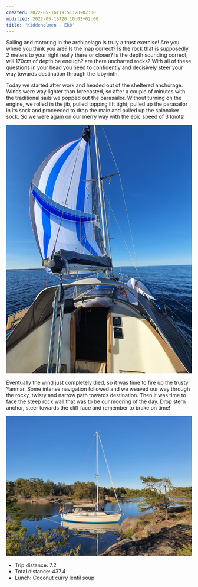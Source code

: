 ```yaml
---
created: 2022-05-16T19:51:20+02:00
modified: 2022-05-16T20:10:03+02:00
title: 'Kiddeholmen - Ekö'
---
```


Sailing and motoring in the archipelago is truly a trust exercise! Are you where you think you are? Is the map correct? Is the rock that is supposedly 2 meters to your right really there or closer? Is the depth sounding correct, will 170cm of depth be enough? are there uncharted rocks? With all of these questions in your head you need to confidently and decisively steer your way towards destination through the labyrinth. 

Today we started after work and headed out of the sheltered anchorage. Winds were way lighter than forecasted, so after a couple of minutes with the traditional sails we popped out the parasailor. Without turning on the engine, we rolled in the jib, pulled topping lift tight, pulled up the parasailor in its sock and proceeded to drop the main and pulled up the spinnaker sock. So we were again on our merry way with the epic speed of 3 knots! 

![Image](../2022/931d4f284a94c2445ca5f4ca7b584d9b.jpg) 

Eventually the wind just completely died, so it was time to fire up the trusty Yanmar. Some intense navigation followed and we weaved our way through the rocky, twisty and narrow path towards destination. Then it was time to face the steep rock wall that was to be our mooring of the day. Drop stern anchor, steer towards the cliff face and remember to brake on time! 

![Image](../2022/946bc50dedb2b240a628b6bcee759707.jpg) 

* Trip distance: 7.2
* Total distance: 437.4
* Lunch: Coconut curry lentil soup
